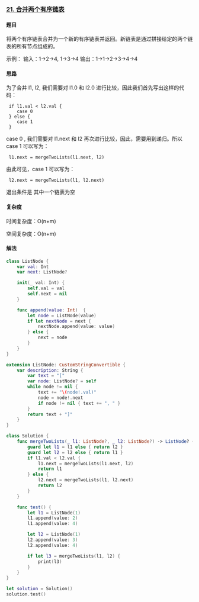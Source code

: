 ### [21. 合并两个有序链表](https://leetcode-cn.com/problems/merge-two-sorted-lists/submissions/)

#### 题目

将两个有序链表合并为一个新的有序链表并返回。新链表是通过拼接给定的两个链表的所有节点组成的。

示例：
输入：1->2->4, 1->3->4
输出：1->1->2->3->4->4

#### 思路

为了合并 l1, l2, 我们需要对 l1.0 和 l2.0 进行比较，因此我们首先写出这样的代码：

```
 if l1.val < l2.val {
    case 0
 } else {
    case 1
 }
```

case 0 , 我们需要对 l1.next 和 l2 再次进行比较，因此，需要用到递归。所以 case 1 可以写为：

```
 l1.next = mergeTwoLists(l1.next, l2)
```

由此可见，case 1 可以写为：

```
 l2.next = mergeTwoLists(l1, l2.next)
```

退出条件是 其中一个链表为空

#### 复杂度

时间复杂度：O(n+m)

空间复杂度：O(n+m)

#### 解法

```swift
class ListNode {
    var val: Int
    var next: ListNode?

    init(_ val: Int) {
        self.val = val
        self.next = nil
    }

    func append(value: Int)  {
        let node = ListNode(value)
        if let nextNode = next {
            nextNode.append(value: value)
        } else {
            next = node
        }
    }
}

extension ListNode: CustomStringConvertible {
    var description: String {
        var text = "["
        var node: ListNode? = self
        while node != nil {
            text += "\(node!.val)"
            node = node!.next
            if node != nil { text += ", " }
        }
        return text + "]"
    }
}

class Solution {
    func mergeTwoLists(_ l1: ListNode?, _ l2: ListNode?) -> ListNode? {
        guard let l1 = l1 else { return l2 }
        guard let l2 = l2 else { return l1 }
        if l1.val < l2.val {
            l1.next = mergeTwoLists(l1.next, l2)
            return l1
        } else {
            l2.next = mergeTwoLists(l1, l2.next)
            return l2
        }
    }

    func test() {
        let l1 = ListNode(1)
        l1.append(value: 2)
        l1.append(value: 4)

        let l2 = ListNode(1)
        l2.append(value: 3)
        l2.append(value: 4)

        if let l3 = mergeTwoLists(l1, l2) {
            print(l3)
        }
    }
}

let solution = Solution()
solution.test()
```

